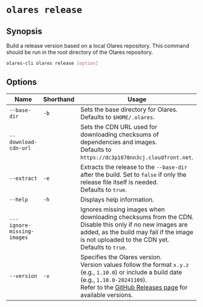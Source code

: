 # `olares release`

## Synopsis
Build a release version based on a local Olares repository. This command should be run in the root directory of the Olares repository.

```bash
olares-cli olares release [option]
```

## Options

| Name                       | Shorthand | Usage                                                                                                                                                                                                                                                   |
|----------------------------|-----------|---------------------------------------------------------------------------------------------------------------------------------------------------------------------------------------------------------------------------------------------------------|
| `--base-dir`               | `-b`      | Sets the base directory for Olares.<br> Defaults to `$HOME/.olares`.                                                                                                                                                                                |
| `--download-cdn-url`       |           | Sets the CDN URL used for downloading checksums of dependencies and images. <br> Defaults to `https://dc3p1870nn3cj.cloudfront.net`.                                                                                                                    |
| `--extract`                | `-e`      | Extracts the release to the `--base-dir` after the build. Set to `false` if only the release file itself is needed. <br> Defaults to `true`.                                                                                                            |
| `--help`                   | `-h`      | Displays help information.                                                                                                                                                                                                                              |
| `---ignore-missing-images` |           | Ignores missing images when downloading checksums from the CDN. <br> Disable this only if no new images are added, as the build may fail if the image is not uploaded to the CDN yet. <br> Defaults to `true`.                                          |
| `--version`                | `-v`      | Specifies the Olares version. <br>Version values follow the format `x.y.z` (e.g., `1.10.0`) or include a build date (e.g., `1.10.0-20241109`).<br> Refer to the [GitHub Releases page](https://github.com/beclab/Olares/releases) for available versions. |

